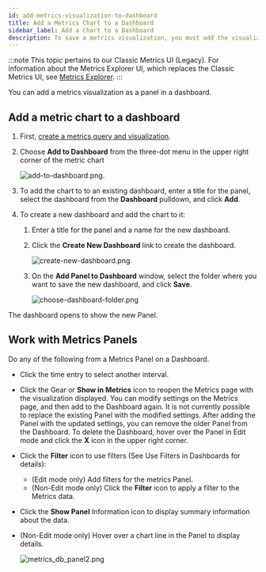 ```yaml
---
id: add-metrics-visualization-to-dashboard
title: Add a Metrics Chart to a Dashboard
sidebar_label: Add a Chart to a Dashboard
description: To save a metrics visualization, you must add the visualization as a new Panel in a Dashboard.
---
```


:::note
This topic pertains to our Classic Metrics UI (Legacy). For information about the Metrics Explorer UI, which replaces the Classic Metrics UI, see [Metrics Explorer](../metric-queries-alerts/metrics-explorer.md).
:::

You can add a metrics visualization as a panel in a dashboard.

## Add a metric chart to a dashboard

1. First, [create a metrics query and visualization](create-metrics-visualization.md).
1. Choose **Add to Dashboard** from the three-dot menu in the upper right corner of the metric chart  

    ![add-to-dashboard.png](/img/metrics/add-to-dashboard.png). 

1. To add the chart to to an existing dashboard, enter a title for the panel, select the dashboard from the **Dashboard** pulldown, and click **Add**.  
1. To create a new dashboard and add the chart to it:  
   1. Enter a title for the panel and a name for the new dashboard.
   1. Click the **Create New Dashboard** link to create the dashboard.  

        ![create-new-dashboard.png](/img/metrics/create-new-dashboard.png)

   1. On the **Add Panel to Dashboard** window, select the folder where you want to save the new dashboard, and click **Save**.  

        ![choose-dashboard-folder.png](/img/metrics/choose-dashboard-folder.png)

The dashboard opens to show the new Panel. 

## Work with Metrics Panels

Do any of the following from a Metrics Panel on a Dashboard.

* Click the time entry to select another interval.
* Click the Gear or **Show in Metrics** icon to reopen the Metrics page with the visualization displayed. You can modify settings on the Metrics page, and then add to the Dashboard again. It is not currently possible to replace the existing Panel with the modified settings. After adding the Panel with the updated settings, you can remove the older Panel from the Dashboard. To delete the Dashboard, hover over the Panel in Edit mode and click the **X** icon in the upper right corner.
* Click the **Filter** icon to use filters (See Use Filters in Dashboards for details):
    * (Edit mode only) Add filters for the metrics Panel.
    * (Non-Edit mode only) Click the **Filter** icon to apply a filter to the Metrics data.
* Click the **Show Panel** Information icon to display summary information about the data.
* (Non-Edit mode only) Hover over a chart line in the Panel to display details.  

    ![metrics_db_panel2.png](/img/metrics/metric-hover.png)
